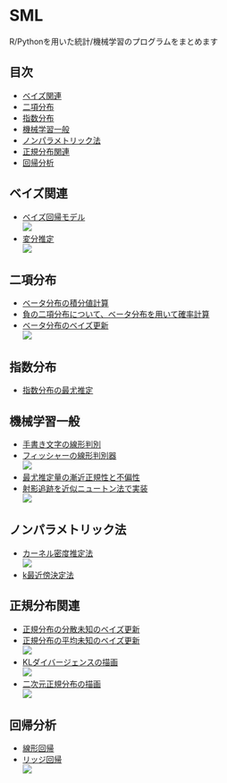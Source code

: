 # SML
R/Pythonを用いた統計/機械学習のプログラムをまとめます

## 目次
 - [ベイズ関連](https://github.com/hiramekun/SML#%E3%83%99%E3%82%A4%E3%82%BA%E9%96%A2%E9%80%A3)
 - [二項分布](https://github.com/hiramekun/SML#%E4%BA%8C%E9%A0%85%E5%88%86%E5%B8%83)
 - [指数分布](https://github.com/hiramekun/SML#%E6%8C%87%E6%95%B0%E5%88%86%E5%B8%83)
 - [機械学習一般](https://github.com/hiramekun/SML#%E6%A9%9F%E6%A2%B0%E5%AD%A6%E7%BF%92%E4%B8%80%E8%88%AC)
 - [ノンパラメトリック法](https://github.com/hiramekun/SML#%E3%83%8E%E3%83%B3%E3%83%91%E3%83%A9%E3%83%A1%E3%83%88%E3%83%AA%E3%83%83%E3%82%AF%E6%B3%95)
 - [正規分布関連](https://github.com/hiramekun/SML#%E6%AD%A3%E8%A6%8F%E5%88%86%E5%B8%83%E9%96%A2%E9%80%A3)
 - [回帰分析](https://github.com/hiramekun/SML#%E5%9B%9E%E5%B8%B0%E5%88%86%E6%9E%90)


## ベイズ関連
 - [ベイズ回帰モデル](https://github.com/hiramekun/SML/blob/master/bayesian/bayesian_regression.ipynb)  
 ![](https://i.imgur.com/n6X4xsQ.png)
 - [変分推定](https://github.com/hiramekun/SML/blob/master/bayesian/variational_method.ipynb)  
 ![](https://i.imgur.com/wS75dc9.png)


## 二項分布
 - [ベータ分布の積分値計算](https://github.com/hiramekun/SML/blob/master/binormal_distribution/beta_distribution_integrate.ipynb)
  - [負の二項分布について、ベータ分布を用いて確率計算](https://github.com/hiramekun/SML/blob/master/binormal_distribution/beta_distribution_negative_binomial%20.ipynb)
 - [ベータ分布のベイズ更新](https://github.com/hiramekun/SML/blob/master/binormal_distribution/beta_distribution.ipynb)  
 ![](https://i.imgur.com/usy7ltH.png)

## 指数分布
 - [指数分布の最尤推定](https://github.com/hiramekun/SML/blob/master/exponential_distribution/exponential_distribution.ipynb)

## 機械学習一般
 - [手書き文字の線形判別](https://github.com/hiramekun/SML/blob/master/machine_learning/linear_digit.ipynb)
 - [フィッシャーの線形判別器](https://github.com/hiramekun/SML/blob/master/machine_learning/linear_discriminant_analysis.ipynb)  
 ![](https://i.imgur.com/qhVzFJj.png)
 - [最尤推定量の漸近正規性と不偏性](https://github.com/hiramekun/SML/blob/master/machine_learning/maximuml_likelihood_estimation.ipynb)
 - [射影追跡を近似ニュートン法で実装](https://github.com/hiramekun/SML/blob/master/machine_learning/newtons_method.ipynb)  
 ![](https://i.imgur.com/zdgCuQQ.png)

## ノンパラメトリック法
 - [カーネル密度推定法](https://github.com/hiramekun/SML/blob/master/non_parametric/KDE.ipynb)  
 ![](https://i.imgur.com/ZOGzLlp.png)
 - [k最近傍決定法](https://github.com/hiramekun/SML/blob/master/non_parametric/KNN.ipynb)

## 正規分布関連
 - [正規分布の分散未知のベイズ更新](https://github.com/hiramekun/SML/blob/master/normal_distribution/bayesian_var.ipynb)
 - [正規分布の平均未知のベイズ更新](https://github.com/hiramekun/SML/blob/master/normal_distribution/bayesian_mean.ipynb)  
 ![](https://i.imgur.com/bUYeaWm.png)
 - [KLダイバージェンスの描画](https://github.com/hiramekun/SML/blob/master/normal_distribution/kl_divergence.ipynb)  
 ![](https://i.imgur.com/9HDFeHa.png)
 - [二次元正規分布の描画](https://github.com/hiramekun/SML/blob/master/normal_distribution/normal_distribution_2d.ipynb)  
 ![](https://i.imgur.com/4UnSzxb.png)

## 回帰分析
 - [線形回帰](https://github.com/hiramekun/SML/blob/master/regression/linear_regression.ipynb)
 - [リッジ回帰](https://github.com/hiramekun/SML/blob/master/regression/rigde_regression.ipynb)  
 ![](https://i.imgur.com/I6PE0rw.png)
